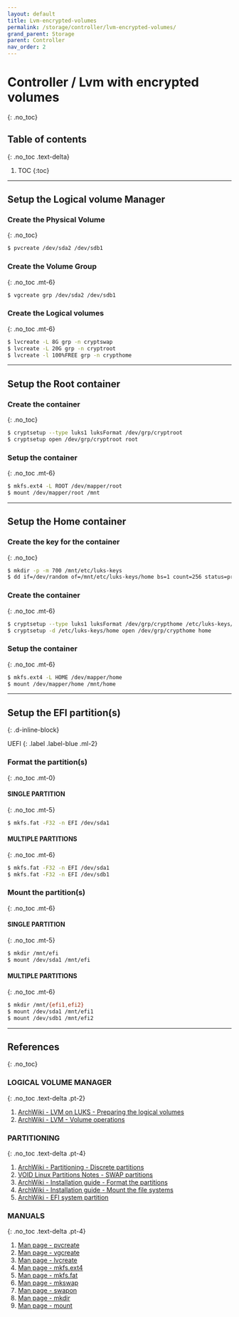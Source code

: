 ```yaml
---
layout: default
title: Lvm-encrypted-volumes
permalink: /storage/controller/lvm-encrypted-volumes/
grand_parent: Storage
parent: Controller
nav_order: 2
---
```


# Controller / Lvm with encrypted volumes
{: .no_toc}

## Table of contents
{: .no_toc .text-delta}

1. TOC
{:toc}

---

## Setup the Logical volume Manager

### Create the Physical Volume
{: .no_toc}

```bash
$ pvcreate /dev/sda2 /dev/sdb1
```

### Create the Volume Group
{: .no_toc .mt-6}

```bash
$ vgcreate grp /dev/sda2 /dev/sdb1
```

### Create the Logical volumes
{: .no_toc .mt-6}

```bash
$ lvcreate -L 8G grp -n cryptswap
$ lvcreate -L 20G grp -n cryptroot
$ lvcreate -l 100%FREE grp -n crypthome
```

---

## Setup the Root container

### Create the container
{: .no_toc}

```bash
$ cryptsetup --type luks1 luksFormat /dev/grp/cryptroot
$ cryptsetup open /dev/grp/cryptroot root
```

### Setup the container
{: .no_toc .mt-6}

```bash
$ mkfs.ext4 -L ROOT /dev/mapper/root
$ mount /dev/mapper/root /mnt
```

---

## Setup the Home container

### Create the key for the container
{: .no_toc}

```bash
$ mkdir -p -m 700 /mnt/etc/luks-keys
$ dd if=/dev/random of=/mnt/etc/luks-keys/home bs=1 count=256 status=progress
```

### Create the container
{: .no_toc .mt-6}

```bash
$ cryptsetup --type luks1 luksFormat /dev/grp/crypthome /etc/luks-keys/home
$ cryptsetup -d /etc/luks-keys/home open /dev/grp/crypthome home
```

### Setup the container
{: .no_toc .mt-6}

```bash
$ mkfs.ext4 -L HOME /dev/mapper/home
$ mount /dev/mapper/home /mnt/home
```

---

## Setup the EFI partition(s)
{: .d-inline-block}

UEFI
{: .label .label-blue .ml-2}

### Format the partition(s)
{: .no_toc .mt-0}

#### SINGLE PARTITION
{: .no_toc .mt-5}

```bash
$ mkfs.fat -F32 -n EFI /dev/sda1
```

#### MULTIPLE PARTITIONS
{: .no_toc .mt-6}

```bash
$ mkfs.fat -F32 -n EFI /dev/sda1
$ mkfs.fat -F32 -n EFI /dev/sdb1
```

### Mount the partition(s)
{: .no_toc .mt-6}

#### SINGLE PARTITION
{: .no_toc .mt-5}

```bash
$ mkdir /mnt/efi
$ mount /dev/sda1 /mnt/efi
```

#### MULTIPLE PARTITIONS
{: .no_toc .mt-6}

```bash
$ mkdir /mnt/{efi1,efi2}
$ mount /dev/sda1 /mnt/efi1
$ mount /dev/sdb1 /mnt/efi2
```

---

## References
{: .no_toc}

### LOGICAL VOLUME MANAGER
{: .no_toc .text-delta .pt-2}

1. [ArchWiki - LVM on LUKS - Preparing the logical volumes](https://wiki.archlinux.org/index.php/Dm-crypt/Encrypting_an_entire_system#Preparing_the_logical_volumes)
1. [ArchWiki - LVM - Volume operations](https://wiki.archlinux.org/index.php/LVM#Volume_operations)

### PARTITIONING
{: .no_toc .text-delta .pt-4}

1. [ArchWiki - Partitioning - Discrete partitions](https://wiki.archlinux.org/index.php/Partitioning#Discrete_partitions)
1. [VOID Linux Partitions Notes - SWAP partitions](https://docs.voidlinux.org/installation/live-images/partitions.html#swap-partitions)
1. [ArchWiki - Installation guide - Format the partitions](https://wiki.archlinux.org/index.php/Installation_guide#Format_the_partitions)
1. [ArchWiki - Installation guide - Mount the file systems](https://wiki.archlinux.org/index.php/Installation_guide#Mount_the_file_systems)
1. [ArchWiki - EFI system partition](https://wiki.archlinux.org/index.php/EFI_system_partition)


### MANUALS
{: .no_toc .text-delta .pt-4}

1. [Man page - pvcreate](https://jlk.fjfi.cvut.cz/arch/manpages/man/core/lvm2/pvcreate.8.en)
1. [Man page - vgcreate](https://jlk.fjfi.cvut.cz/arch/manpages/man/core/lvm2/vgcreate.8.en)
1. [Man page - lvcreate](https://jlk.fjfi.cvut.cz/arch/manpages/man/core/lvm2/lvcreate.8.en)
1. [Man page - mkfs.ext4](https://jlk.fjfi.cvut.cz/arch/manpages/man/core/e2fsprogs/mkfs.ext4.8.en)
1. [Man page - mkfs.fat](https://jlk.fjfi.cvut.cz/arch/manpages/man/core/dosfstools/mkfs.fat.8.en)
1. [Man page - mkswap](https://jlk.fjfi.cvut.cz/arch/manpages/man/core/util-linux/mkswap.8.en)
1. [Man page - swapon](https://jlk.fjfi.cvut.cz/arch/manpages/man/core/man-pages/swapon.2.en)
1. [Man page - mkdir](https://jlk.fjfi.cvut.cz/arch/manpages/man/core/coreutils/mkdir.1.en)
1. [Man page - mount](https://jlk.fjfi.cvut.cz/arch/manpages/man/core/util-linux/mount.8.en)

